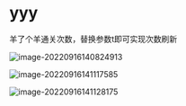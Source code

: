 # yyy
羊了个羊通关次数，替换参数t即可实现次数刷新



![image-20220916140824913](C:\Users\Administrator\AppData\Roaming\Typora\typora-user-images\image-20220916140824913.png)



![image-20220916141117585](C:\Users\Administrator\AppData\Roaming\Typora\typora-user-images\image-20220916141117585.png)

![image-20220916141128175](C:\Users\Administrator\AppData\Roaming\Typora\typora-user-images\image-20220916141128175.png)
